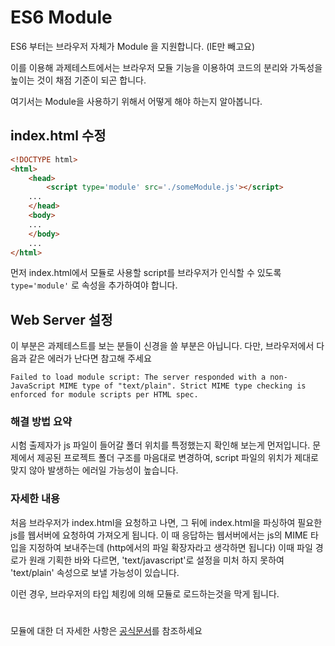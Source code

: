 # ES6 Module 
ES6 부터는 브라우저 자체가 Module 을 지원합니다. (IE만 빼고요)

이를 이용해 과제테스트에서는 브라우저 모듈 기능을 이용하여 코드의 분리와 가독성을 높이는 것이 채점 기준이 되곤 합니다.

여기서는 Module을 사용하기 위해서 어떻게 해야 하는지 알아봅니다.

## index.html 수정

```html
<!DOCTYPE html>
<html>
    <head>
        <script type='module' src='./someModule.js'></script>
    ...
    </head>
    <body>
    ...
    </body>
    ...
</html>
```
먼저 index.html에서 모듈로 사용할 script를 브라우저가 인식할 수 있도록  ```type='module'``` 로 속성을 추가하여야 합니다. 


## Web Server 설정
이 부분은 과제테스트를 보는 분들이 신경을 쓸 부분은 아닙니다. 다만, 브라우저에서 다음과 같은 에러가 난다면 참고해 주세요
```
Failed to load module script: The server responded with a non-JavaScript MIME type of "text/plain". Strict MIME type checking is enforced for module scripts per HTML spec.
```
### 해결 방법 요약
시험 출제자가 js 파일이 들어갈 폴더 위치를 특정했는지 확인해 보는게 먼저입니다. 문제에서 제공된 프로젝트 폴더 구조를 마음대로 변경하여, script 파일의 위치가 제대로 맞지 않아 발생하는 에러일 가능성이 높습니다.

### 자세한 내용 
처음 브라우저가 index.html을 요청하고 나면, 그 뒤에 index.html을 파싱하여 필요한 js를 웹서버에 요청하여 가져오게 됩니다. 이 때 응답하는 웹서버에서는 js의 MIME 타입을 지정하여 보내주는데 (http에서의 파일 확장자라고 생각하면 됩니다) 이때 파일 경로가 원래 기획한 바와 다르면, 'text/javascript'로 설정을 미처 하지 못하여 'text/plain' 속성으로 보낼 가능성이 있습니다.

이런 경우, 브라우저의 타입 체킹에 의해 모듈로 로드하는것을 막게 됩니다. 

#

모듈에 대한 더 자세한 사항은 [공식문서](https://developer.mozilla.org/ko/docs/Web/JavaScript/Guide/Modules)를 참조하세요